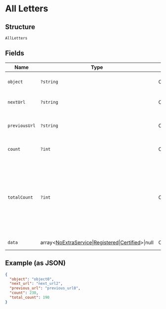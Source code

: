 
# All Letters

## Structure

`AllLetters`

## Fields

| Name | Type | Tags | Description | Getter | Setter |
|  --- | --- | --- | --- | --- | --- |
| `object` | `?string` | Optional | Value is resource type. | getObject(): ?string | setObject(?string object): void |
| `nextUrl` | `?string` | Optional | Url of next page of items in list. | getNextUrl(): ?string | setNextUrl(?string nextUrl): void |
| `previousUrl` | `?string` | Optional | Url of previous page of items in list. | getPreviousUrl(): ?string | setPreviousUrl(?string previousUrl): void |
| `count` | `?int` | Optional | number of resources in a set | getCount(): ?int | setCount(?int count): void |
| `totalCount` | `?int` | Optional | Indicates the total number of records. Provided when the request specifies an "include" query parameter | getTotalCount(): ?int | setTotalCount(?int totalCount): void |
| `data` | array<[NoExtraService](../../doc/models/no-extra-service.md)\|[Registered](../../doc/models/registered.md)\|[Certified](../../doc/models/certified.md)>\|null | Optional | list of letters | getData(): ?array | setData(?array data): void |

## Example (as JSON)

```json
{
  "object": "object0",
  "next_url": "next_url2",
  "previous_url": "previous_url0",
  "count": 230,
  "total_count": 190
}
```

